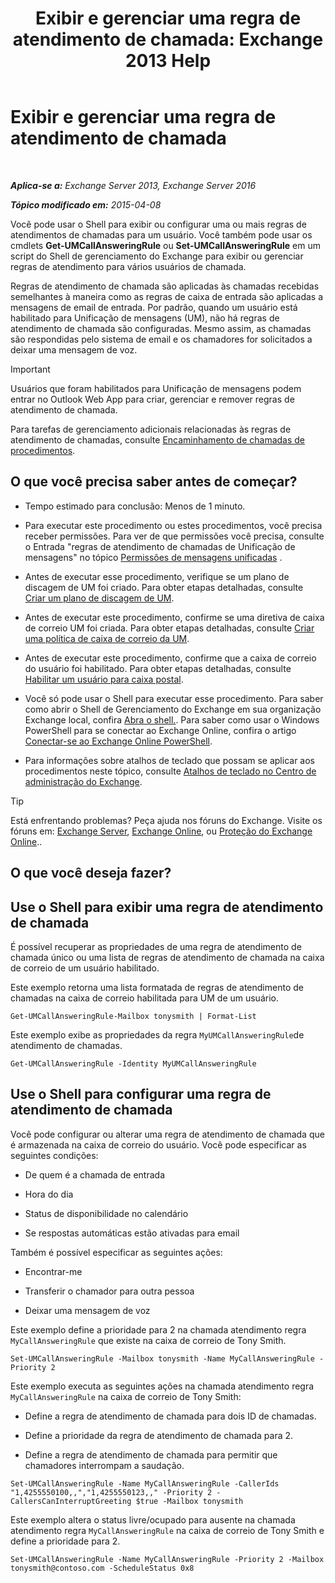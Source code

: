 ﻿---
title: 'Exibir e gerenciar uma regra de atendimento de chamada: Exchange 2013 Help'
TOCTitle: Exibir e gerenciar uma regra de atendimento de chamada
ms:assetid: de6d9fa1-7878-49a9-bddb-e3317d94f4d8
ms:mtpsurl: https://technet.microsoft.com/pt-br/library/Dn140251(v=EXCHG.150)
ms:contentKeyID: 54651952
ms.date: 05/22/2018
mtps_version: v=EXCHG.150
ms.translationtype: MT
---

# Exibir e gerenciar uma regra de atendimento de chamada

 

_**Aplica-se a:** Exchange Server 2013, Exchange Server 2016_

_**Tópico modificado em:** 2015-04-08_

Você pode usar o Shell para exibir ou configurar uma ou mais regras de atendimentos de chamadas para um usuário. Você também pode usar os cmdlets **Get-UMCallAnsweringRule** ou **Set-UMCallAnsweringRule** em um script do Shell de gerenciamento do Exchange para exibir ou gerenciar regras de atendimento para vários usuários de chamada.

Regras de atendimento de chamada são aplicadas às chamadas recebidas semelhantes à maneira como as regras de caixa de entrada são aplicadas a mensagens de email de entrada. Por padrão, quando um usuário está habilitado para Unificação de mensagens (UM), não há regras de atendimento de chamada são configuradas. Mesmo assim, as chamadas são respondidas pelo sistema de email e os chamadores for solicitados a deixar uma mensagem de voz.


> [!IMPORTANT]
> Usuários que foram habilitados para Unificação de mensagens podem entrar no Outlook Web App para criar, gerenciar e remover regras de atendimento de chamada.



Para tarefas de gerenciamento adicionais relacionadas às regras de atendimento de chamadas, consulte [Encaminhamento de chamadas de procedimentos](forwarding-calls-procedures-exchange-2013-help.md).

## O que você precisa saber antes de começar?

  - Tempo estimado para conclusão: Menos de 1 minuto.

  - Para executar este procedimento ou estes procedimentos, você precisa receber permissões. Para ver de que permissões você precisa, consulte o Entrada "regras de atendimento de chamadas de Unificação de mensagens" no tópico [Permissões de mensagens unificadas](unified-messaging-permissions-exchange-2013-help.md) .

  - Antes de executar esse procedimento, verifique se um plano de discagem de UM foi criado. Para obter etapas detalhadas, consulte [Criar um plano de discagem de UM](create-a-um-dial-plan-exchange-2013-help.md).

  - Antes de executar este procedimento, confirme se uma diretiva de caixa de correio UM foi criada. Para obter etapas detalhadas, consulte [Criar uma política de caixa de correio da UM](create-a-um-mailbox-policy-exchange-2013-help.md).

  - Antes de executar este procedimento, confirme que a caixa de correio do usuário foi habilitado. Para obter etapas detalhadas, consulte [Habilitar um usuário para caixa postal](enable-a-user-for-voice-mail-exchange-2013-help.md).

  - Você só pode usar o Shell para executar esse procedimento. Para saber como abrir o Shell de Gerenciamento do Exchange em sua organização Exchange local, confira [Abra o shell.](https://technet.microsoft.com/pt-br/library/dd638134\(v=exchg.150\)). Para saber como usar o Windows PowerShell para se conectar ao Exchange Online, confira o artigo [Conectar-se ao Exchange Online PowerShell](https://go.microsoft.com/fwlink/p/?linkid=396554).

  - Para informações sobre atalhos de teclado que possam se aplicar aos procedimentos neste tópico, consulte [Atalhos de teclado no Centro de administração do Exchange](keyboard-shortcuts-in-the-exchange-admin-center-exchange-online-protection-help.md).


> [!TIP]
> Está enfrentando problemas? Peça ajuda nos fóruns do Exchange. Visite os fóruns em: <A href="https://go.microsoft.com/fwlink/p/?linkid=60612">Exchange Server</A>, <A href="https://go.microsoft.com/fwlink/p/?linkid=267542">Exchange Online</A>, ou <A href="https://go.microsoft.com/fwlink/p/?linkid=285351">Proteção do Exchange Online</A>..



## O que você deseja fazer?

## Use o Shell para exibir uma regra de atendimento de chamada

É possível recuperar as propriedades de uma regra de atendimento de chamada único ou uma lista de regras de atendimento de chamada na caixa de correio de um usuário habilitado.

Este exemplo retorna uma lista formatada de regras de atendimento de chamadas na caixa de correio habilitada para UM de um usuário.

    Get-UMCallAnsweringRule-Mailbox tonysmith | Format-List

Este exemplo exibe as propriedades da regra `MyUMCallAnsweringRule`de atendimento de chamadas.

    Get-UMCallAnsweringRule -Identity MyUMCallAnsweringRule

## Use o Shell para configurar uma regra de atendimento de chamada

Você pode configurar ou alterar uma regra de atendimento de chamada que é armazenada na caixa de correio do usuário. Você pode especificar as seguintes condições:

  - De quem é a chamada de entrada

  - Hora do dia

  - Status de disponibilidade no calendário

  - Se respostas automáticas estão ativadas para email

Também é possível especificar as seguintes ações:

  - Encontrar-me

  - Transferir o chamador para outra pessoa

  - Deixar uma mensagem de voz

Este exemplo define a prioridade para 2 na chamada atendimento regra `MyCallAnsweringRule` que existe na caixa de correio de Tony Smith.

    Set-UMCallAnsweringRule -Mailbox tonysmith -Name MyCallAnsweringRule -Priority 2

Este exemplo executa as seguintes ações na chamada atendimento regra `MyCallAnsweringRule` na caixa de correio de Tony Smith:

  - Define a regra de atendimento de chamada para dois ID de chamadas.

  - Define a prioridade da regra de atendimento de chamada para 2.

  - Define a regra de atendimento de chamada para permitir que chamadores interrompam a saudação.

<!-- end list -->

    Set-UMCallAnsweringRule -Name MyCallAnsweringRule -CallerIds "1,4255550100,,","1,4255550123,," -Priority 2 -CallersCanInterruptGreeting $true -Mailbox tonysmith

Este exemplo altera o status livre/ocupado para ausente na chamada atendimento regra `MyCallAnsweringRule` na caixa de correio de Tony Smith e define a prioridade para 2.

    Set-UMCallAnsweringRule -Name MyCallAnsweringRule -Priority 2 -Mailbox tonysmith@contoso.com -ScheduleStatus 0x8

